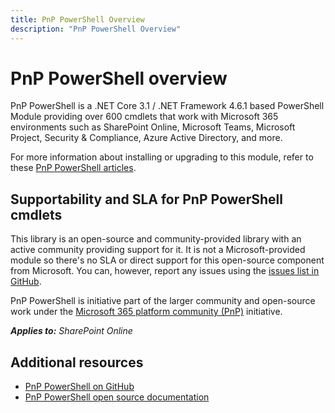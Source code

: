 ```yaml
---
title: PnP PowerShell Overview
description: "PnP PowerShell Overview"
---
```


# PnP PowerShell overview

PnP PowerShell is a .NET Core 3.1 / .NET Framework 4.6.1 based PowerShell Module providing over 600 cmdlets that work with Microsoft 365 environments such as SharePoint Online, Microsoft Teams, Microsoft Project, Security & Compliance, Azure Active Directory, and more.

For more information about installing or upgrading to this module, refer to these [PnP PowerShell articles](https://pnp.github.io/powershell/articles/index.html).

## Supportability and SLA for PnP PowerShell cmdlets

This library is an open-source and community-provided library with an active community providing support for it. It is not a Microsoft-provided module so there's no SLA or direct support for this open-source component from Microsoft. You can, however, report any issues using the [issues list in GitHub](https://github.com/pnp/powershell/issues).

PnP PowerShell is initiative part of the larger community and open-source work under the [Microsoft 365 platform community (PnP)](https://aka.ms/m365pnp) initiative.

_**Applies to:** SharePoint Online_

## Additional resources
<a name="bk_addresources"> </a>

- [PnP PowerShell on GitHub](https://github.com/pnp/powershell)
- [PnP PowerShell open source documentation](https://pnp.github.io/powershell)
